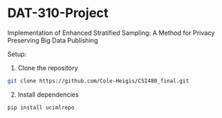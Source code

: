 # DAT-310-Project
Implementation of Enhanced Stratified Sampling: A Method for Privacy Preserving Big Data Publishing

Setup:
1. Clone the repository
  ```bash
  git clone https://github.com/Cole-Heigis/CSI480_final.git
  ```
2. Install dependencies    
  ```bash
  pip install ucimlrepo
  ```
